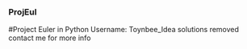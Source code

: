 ### ProjEul
#Project Euler in Python
Username: Toynbee\_Idea
solutions removed
contact me for more info
